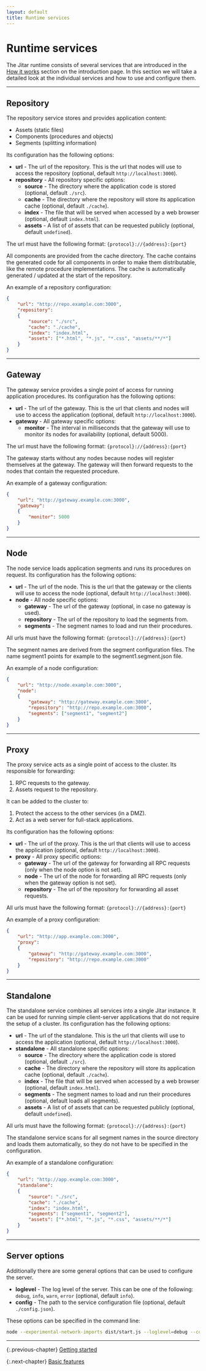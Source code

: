 ```yaml
---
layout: default
title: Runtime services
---
```


# Runtime services

The Jitar runtime consists of several services that are introduced in the [How it works](01_introduction.html#how-it-works) section on the introduction page. In this section we will take a detailed look at the individual services and how to use and configure them.

---

## Repository

The repository service stores and provides application content:

* Assets (static files)
* Components (procedures and objects)
* Segments (splitting information)

Its configuration has the following options:

* **url** - The url of the repository. This is the url that nodes will use to access the repository (optional, default ``http://localhost:3000``).
* **repository** - All repository specific options:
  * **source** - The directory where the application code is stored (optional, default ``./src``).
  * **cache** - The directory where the repository will store its application cache (optional, default ``./cache``).
  * **index** - The file that will be served when accessed by a web browser (optional, default ``index.html``).
  * **assets** - A list of of assets that can be requested publicly (optional, default ``undefined``).

The url must have the following format: ``{protocol}://{address}:{port}``

All components are provided from the cache directory. The cache contains the generated code for all components in order to make them distributable, like the remote procedure implementations. The cache is automatically generated / updated at the start of the repository.

An example of a repository configuration:

```json
{
    "url": "http://repo.example.com:3000",
    "repository":
    {
        "source": "./src",
        "cache": "./cache",
        "index": "index.html",
        "assets": ["*.html", "*.js", "*.css", "assets/**/*"]
    }
}
```

---

## Gateway

The gateway service provides a single point of access for running application procedures. Its configuration has the following options:

* **url** - The url of the gateway. This is the url that clients and nodes will use to access the application (optional, default ``http://localhost:3000``).
* **gateway** - All gateway specific options:
  * **monitor** - The interval in milliseconds that the gateway will use to monitor its nodes for availability (optional, default 5000).

The url must have the following format: ``{protocol}://{address}:{port}``

The gateway starts without any nodes because nodes will register themselves at the gateway. The gateway will then forward requests to the nodes that contain the requested procedure.

An example of a gateway configuration:

```json
{
    "url": "http://gateway.example.com:3000",
    "gateway":
    {
        "monitor": 5000
    }
}
```

---

## Node

The node service loads application segments and runs its procedures on request. Its configuration has the following options:

* **url** - The url of the node. This is the url that the gateway or the clients will use to access the node (optional, default ``http://localhost:3000``).
* **node** - All node specific options:
  * **gateway** - The url of the gateway (optional, in case no gateway is used).
  * **repository** - The url of the repository to load the segments from.
  * **segments** - The segment names to load and run their procedures.

All urls must have the following format: ``{protocol}://{address}:{port}``

The segment names are derived from the segment configuration files. The name segment1 points for example to the segment1.segment.json file.

An example of a node configuration:

```json
{
    "url": "http://node.example.com:3000",
    "node":
    {
        "gateway": "http://gateway.example.com:3000",
        "repository": "http://repo.example.com:3000",
        "segments": ["segment1", "segment2"]
    }
}
```

---

## Proxy

The proxy service acts as a single point of access to the cluster. Its responsible for forwarding:

1. RPC requests to the gateway.
2. Assets request to the repository.

It can be added to the cluster to:

1. Protect the access to the other services (in a DMZ).
2. Act as a web server for full-stack applications.

Its configuration has the following options:

* **url** - The url of the proxy. This is the url that clients will use to access the application (optional, default ``http://localhost:3000``).
* **proxy** - All proxy specific options:
  * **gateway** - The url of the gateway for forwarding all RPC requests (only when the node option is not set).
  * **node** - The url of the node for forwarding all RPC requests (only when the gateway option is not set).
  * **repository** - The url of the repository for forwarding all asset requests.

All urls must have the following format: ``{protocol}://{address}:{port}``

An example of a proxy configuration:

```json
{
    "url": "http://app.example.com:3000",
    "proxy":
    {
        "gateway": "http://gateway.example.com:3000",
        "repository": "http://repo.example.com:3000"
    }
}
```

---

## Standalone

The standalone service combines all services into a single Jitar instance. It can be used for running simple client-server applications that do not require the setup of a cluster. Its configuration has the following options:

* **url** - The url of the standalone. This is the url that clients will use to access the application (optional, default ``http://localhost:3000``).
* **standalone** - All standalone specific options:
  * **source** - The directory where the application code is stored (optional, default ``./src``).
  * **cache** - The directory where the repository will store its application cache (optional, default ``./cache``).
  * **index** - The file that will be served when accessed by a web browser (optional, default ``index.html``).
  * **segments** - The segment names to load and run their procedures (optional, default loads all segments).
  * **assets** - A list of of assets that can be requested publicly (optional, default ``undefined``).

All urls must have the following format: ``{protocol}://{address}:{port}``

The standalone service scans for all segment names in the source directory and loads them automatically, so they do not have to be specified in the configuration.

An example of a standalone configuration:

```json
{
    "url": "http://app.example.com:3000",
    "standalone":
    {
        "source": "./src",
        "cache": "./cache",
        "index": "index.html",
        "segments": ["segment1", "segment2"],
        "assets": ["*.html", "*.js", "*.css", "assets/**/*"]
    }
}
```

---

## Server options

Additionally there are some general options that can be used to configure the server.

* **loglevel** - The log level of the server. This can be one of the following: ``debug``, ``info``, ``warn``, ``error`` (optional, default ``info``).
* **config** - The path to the service configuration file (optional, default ``./config.json``).

These options can be specified in the command line:

```bash
node --experimental-network-imports dist/start.js --loglevel=debug --config=jitar.json
```

---

{:.previous-chapter}
[Getting started](02_getting_started.html)

{:.next-chapter}
[Basic features](04_basic_features.html)
